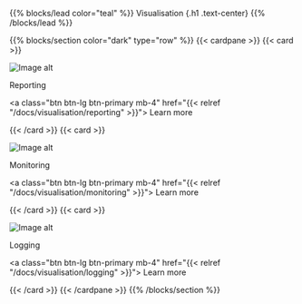 {{% blocks/lead color="teal" %}}
Visualisation
{.h1 .text-center}
{{% /blocks/lead %}}

{{% blocks/section color="dark" type="row" %}}
{{< cardpane >}}
{{< card >}}

![Image alt](/reporting.png)

Reporting

<a class="btn btn-lg btn-primary mb-4" href="{{< relref "/docs/visualisation/reporting" >}}">
Learn more <i class="fas fa-arrow-alt-circle-right ms-2"></i>
</a>

{{< /card >}}
{{< card >}}

![Image alt](/monitoring.png)

Monitoring

<a class="btn btn-lg btn-primary mb-4" href="{{< relref "/docs/visualisation/monitoring" >}}">
Learn more <i class="fas fa-arrow-alt-circle-right ms-2"></i>
</a>

{{< /card >}}
{{< card >}}

![Image alt](/logging.png)

Logging

<a class="btn btn-lg btn-primary mb-4" href="{{< relref "/docs/visualisation/logging" >}}">
Learn more <i class="fas fa-arrow-alt-circle-right ms-2"></i>
</a>

{{< /card >}}
{{< /cardpane >}}
{{% /blocks/section %}}